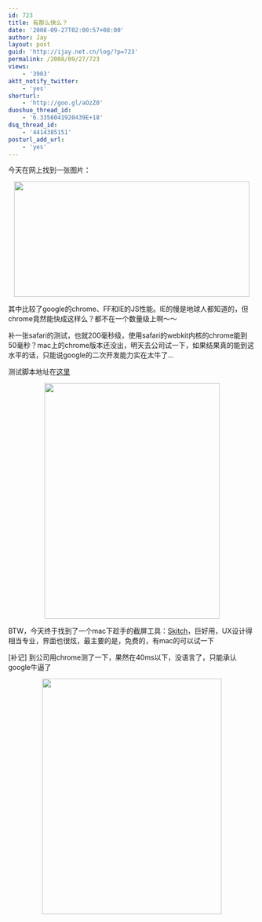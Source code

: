 ```yaml
---
id: 723
title: 有那么快么？
date: '2008-09-27T02:00:57+08:00'
author: Jay
layout: post
guid: 'http://ijay.net.cn/log/?p=723'
permalink: /2008/09/27/723
views:
    - '3903'
aktt_notify_twitter:
    - 'yes'
shorturl:
    - 'http://goo.gl/aOzZ0'
duoshuo_thread_id:
    - '6.3356041920439E+18'
dsq_thread_id:
    - '4414385151'
posturl_add_url:
    - 'yes'
---
```


<p style="text-align: left;">今天在网上找到一张图片：</p>
<p style="text-align: center;"><a href="http://www.jayxu.com/log/wp-content/uploads/2008/09/cfm.gif"><img class="size-medium wp-image-724   aligncenter" title="cfm" src="http://www.jayxu.com/log/wp-content/uploads/2008/09/cfm.gif" alt="" width="480" height="235" /></a></p>

其中比较了google的chrome、FF和IE的JS性能。IE的慢是地球人都知道的，但chrome竟然能快成这样么？都不在一个数量级上啊～～

补一张safari的测试，也就200毫秒级，使用safari的webkit内核的chrome能到50毫秒？mac上的chrome版本还没出，明天去公司试一下，如果结果真的能到这水平的话，只能说google的二次开发能力实在太牛了…

测试脚本地址在<a href="http://wd-testnet.world-direct.at/mozilla/dhtml/funo/jsTimeTest.htm" target="_blank" rel="noopener">这里</a>
<p style="text-align: center;"><a href="http://www.jayxu.com/log/wp-content/uploads/2008/09/javascript-performance-test-1-1.png"><img class="size-medium wp-image-725 aligncenter" title="javascript-performance-test-1-1" src="http://www.jayxu.com/log/wp-content/uploads/2008/09/javascript-performance-test-1-1.png" alt="" width="357" height="480" /></a></p>

BTW，今天终于找到了一个mac下趁手的截屏工具：<a href="http://skitch.com/" target="_blank" rel="noopener">Skitch</a>，巨好用，UX设计得相当专业，界面也很炫，最主要的是，免费的，有mac的可以试一下

[补记] 到公司用chrome测了一下，果然在40ms以下，没语言了，只能承认google牛逼了
<p style="text-align: center;"><a href="http://www.jayxu.com/log/wp-content/uploads/2008/09/chrome.png"><img class="size-medium wp-image-729 aligncenter" title="chrome" src="http://www.jayxu.com/log/wp-content/uploads/2008/09/chrome.png" alt="" width="366" height="480" /></a></p>